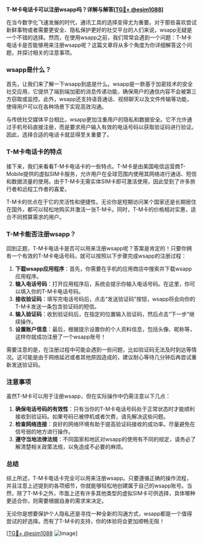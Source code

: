 **T-M卡电话卡可以注册wsapp吗？详解与解答[[TG💪+ @esim1088](https://t.me/s/esim1088)]**

在当今数字化飞速发展的时代，通讯工具的选择变得尤为重要。对于那些喜欢尝试新鲜事物或者需要更安全、隐私保护更好的社交平台的人们来说，wsapp无疑是一个不错的选择。然而，在使用wsapp之前，我们常常会遇到一个问题：T-M卡电话卡是否能够用来注册wsapp呢？这篇文章将从多个角度为你详细解答这个问题，并探讨相关的注意事项。

### wsapp是什么？

首先，让我们来了解一下wsapp到底是什么。wsapp是一款基于加密技术的安全社交应用，它提供了端到端加密的消息传递功能，确保用户的通信内容不会被第三方窃取或监控。此外，wsapp还支持语音通话、视频聊天以及文件传输等功能，使得用户可以在各种场景下实现高效沟通。

与传统社交媒体平台相比，wsapp更加注重用户的隐私和数据安全。它不允许通过手机号码直接注册，而是要求用户输入有效的电话号码以获取验证码进行验证。因此，选择合适的电话卡就显得至关重要了。

### T-M卡电话卡的特点

接下来，我们来看看T-M卡电话卡的一些特点。T-M卡是由美国电信运营商T-Mobile提供的虚拟SIM卡服务，允许用户在全球范围内使用其网络进行通话、短信和数据流量的使用。由于T-M卡无需实体SIM卡即可激活使用，因此受到了许多旅行者和远程工作者的喜爱。

T-M卡的优点在于它的灵活性和便捷性。无论你是短期访问某个国家还是长期居住在国外，都可以轻松地购买并激活一张T-M卡。同时，T-M卡的价格相对实惠，适合不同预算需求的用户。

### T-M卡能否注册wsapp？

回到正题，T-M卡电话卡是否可以用来注册wsapp呢？答案是肯定的！只要你拥有一个有效的T-M卡电话号码，就可以按照以下步骤完成wsapp的注册过程：

1. **下载wsapp应用程序**：首先，你需要在手机的应用商店中搜索并下载wsapp应用程序。
2. **输入电话号码**：打开应用程序后，系统会提示你输入电话号码。在这里，你可以填入你的T-M卡电话号码。
3. **接收验证码**：填写完电话号码后，点击“发送验证码”按钮，wsapp将会向你的T-M卡发送一条包含验证码的短信。
4. **输入验证码**：收到验证码后，在指定的位置输入验证码，然后点击“下一步”继续操作。
5. **设置账户信息**：最后，根据提示设置你的个人资料信息，包括头像、昵称等，这样你就成功注册了一个wsapp账号！

需要注意的是，在注册过程中可能会遇到一些问题，比如验证码无法及时到达等情况。这可能是由于网络延迟或者其他原因造成的，建议耐心等待几分钟后再尝试重新发送验证码。

### 注意事项

虽然T-M卡可以用于注册wsapp，但在实际操作中仍需注意以下几点：

1. **确保电话号码的有效性**：只有当你的T-M卡电话号码处于正常状态时才能顺利接收到验证码。如果号码已被停机或者欠费，请先解决这些问题。
2. **检查网络连接**：良好的网络环境有助于提高验证码接收的成功率。尽量避免在信号弱的地方进行操作。
3. **遵守当地法律法规**：不同国家和地区对wsapp的使用有不同的规定，请务必了解清楚相关政策法规，以免造成不必要的麻烦。

### 总结

综上所述，T-M卡电话卡完全可以用来注册wsapp。只要遵循正确的操作流程，并且注意上述提到的各项细节，你就能够轻松地创建属于自己的wsapp账号。当然，除了T-M卡之外，市面上还有许多其他类型的虚拟SIM卡可供选择，具体哪种更适合你，则需要根据自身的需求来决定。

无论你是想要保护个人隐私还是寻找一种全新的沟通方式，wsapp都是一个值得尝试的好选择。而有了T-M卡的支持，你的体验将会更加顺畅无阻！

[[TG💪+ @esim1088](https://t.me/s/esim1088) ![Image](https://i.postimg.cc/4NQfJmqS/Snipaste-2025-05-13-00-14-12.png)]
